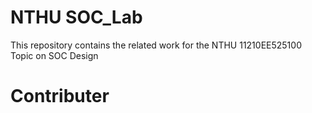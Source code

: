 # NTHU SOC_Lab
This repository contains the related work for the NTHU 11210EE525100 Topic on SOC Design

# Contributer
[張育碩]: <(https://github.com/SamChang03)> "張育碩"
